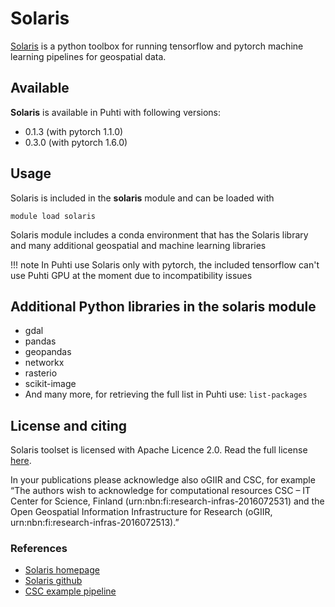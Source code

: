 # Solaris

[Solaris](https://solaris.readthedocs.io) is a python toolbox for running tensorflow and pytorch machine learning pipelines for geospatial data.

## Available

__Solaris__ is available in Puhti with following versions:

* 0.1.3 (with pytorch 1.1.0)
* 0.3.0 (with pytorch 1.6.0)

## Usage

Solaris is included in the __solaris__ module and can be loaded with

`module load solaris`

Solaris module includes a conda environment that has the Solaris library and many additional geospatial and machine learning libraries

!!! note
    In Puhti use Solaris only with pytorch, the included tensorflow can't use Puhti GPU at the moment due to incompatibility issues

## Additional Python libraries in the solaris module

* gdal 
* pandas 
* geopandas 
* networkx 
* rasterio 
* scikit-image 
* And many more, for retrieving the full list in Puhti use:
    `list-packages`

## License and citing

Solaris toolset is licensed with Apache Licence 2.0. Read the full license [here](https://github.com/CosmiQ/solaris/blob/master/LICENSE.txt).

In your publications please acknowledge also oGIIR and CSC, for example “The authors wish to acknowledge for computational resources CSC – IT Center for Science, Finland (urn:nbn:fi:research-infras-2016072531) and the Open Geospatial Information Infrastructure for Research (oGIIR, urn:nbn:fi:research-infras-2016072513).”

### References

* [Solaris homepage](https://solaris.readthedocs.io)
* [Solaris github](https://github.com/CosmiQ/solaris)
* [CSC example pipeline](https://github.com/csc-training/geocomputing/tree/master/machineLearning/cnn)
